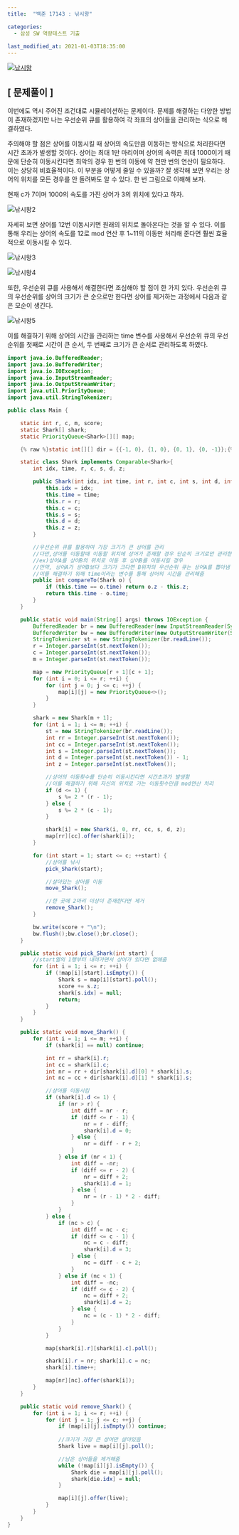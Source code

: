 ```yaml
---
title:  "백준 17143 : 낚시왕"

categories:
  - 삼성 SW 역량테스트 기출
  
last_modified_at: 2021-01-03T18:35:00
---
```


[![낚시왕](https://user-images.githubusercontent.com/53072057/103471356-cdff8000-4dc2-11eb-9d8c-a020d14c2e60.JPG)](https://www.acmicpc.net/problem/17143)  

<h2>[ 문제풀이 ]</h2>  
이번에도 역시 주어진 조건대로 시뮬레이션하는 문제이다. 문제를 해결하는 다양한 방법이 존재하겠지만 나는 우선순위 큐를 활용하여 각 좌표의 상어들을 관리하는 식으로 해결하였다.  

주의해야 할 점은 상어를 이동시킬 때 상어의 속도만큼 이동하는 방식으로 처리한다면 시간 초과가 발생할 것이다. 상어는 최대 1만 마리이며 상어의 속력은 최대 1000이기 때문에 단순히 이동시킨다면 최악의 경우 한 번의 이동에 약 천만 번의 연산이 필요하다. 이는 상당히 비효율적이다. 이 부분을 어떻게 줄일 수 있을까? 잘 생각해 보면 우리는 상어의 위치를 모든 경우를 안 돌려봐도 알 수 있다. 한 번 그림으로 이해해 보자.  

현재 c가 7이며 1000의 속도를 가진 상어가 3의 위치에 있다고 하자.  

![낚시왕2](https://user-images.githubusercontent.com/53072057/103471387-11f28500-4dc3-11eb-8c8b-3a6c131654da.JPG)  

자세히 보면 상어를 12번 이동시키면 원래의 위치로 돌아온다는 것을 알 수 있다. 이를 통해 우리는 상어의 속도를 12로 mod 연산 후 1~11의 이동만 처리해 준다면 훨씬 효율적으로 이동시킬 수 있다.  

![낚시왕3](https://user-images.githubusercontent.com/53072057/103471388-128b1b80-4dc3-11eb-8fb5-1337e831f0f7.JPG)  

![낚시왕4](https://user-images.githubusercontent.com/53072057/103471389-1323b200-4dc3-11eb-9899-ce551f3ad7d8.JPG)  

또한, 우선순위 큐를 사용해서 해결한다면 조심해야 할 점이 한 가지 있다. 우선순위 큐의 우선순위를 상어의 크기가 큰 순으로만 한다면 상어를 제거하는 과정에서 다음과 같은 모순이 생긴다.  

![낚시왕5](https://user-images.githubusercontent.com/53072057/103471390-1323b200-4dc3-11eb-89f0-342b73a7f1f9.JPG)  

이를 해결하기 위해 상어의 시간을 관리하는 time 변수를 사용해서 우선순위 큐의 우선순위를 첫째로 시간이 큰 순서, 두 번째로 크기가 큰 순서로 관리하도록 하였다.  


```java
import java.io.BufferedReader;
import java.io.BufferedWriter;
import java.io.IOException;
import java.io.InputStreamReader;
import java.io.OutputStreamWriter;
import java.util.PriorityQueue;
import java.util.StringTokenizer;

public class Main {

	static int r, c, m, score;
	static Shark[] shark;
	static PriorityQueue<Shark>[][] map;

	{% raw %}static int[][] dir = {{-1, 0}, {1, 0}, {0, 1}, {0, -1}};{% endraw %}

	static class Shark implements Comparable<Shark>{
		int idx, time, r, c, s, d, z;

		public Shark(int idx, int time, int r, int c, int s, int d, int z) {
			this.idx = idx;
			this.time = time;
			this.r = r;
			this.c = c;
			this.s = s;
			this.d = d;
			this.z = z;
		}

		//우선순위 큐를 활용하여 가장 크기가 큰 상어를 관리
		//다만,상어를 이동할때 이동할 위치에 상어가 존재할 경우 단순히 크기로만 관리한다면 모순이 생김 
		//ex)상어A를 상어B의 위치로 이동 후 상어B를 이동시킬 경우 
        //만약, 상어A가 상어B보다 크기가 크다면 B위치의 우선순위 큐는 상어A를 뽑아냄
		//이를 해결하기 위해 time이라는 변수를 통해 상어의 시간을 관리해줌
		public int compareTo(Shark o) {
			if (this.time == o.time) return o.z - this.z;
			return this.time - o.time;
		}
	}

	public static void main(String[] args) throws IOException {
		BufferedReader br = new BufferedReader(new InputStreamReader(System.in));
		BufferedWriter bw = new BufferedWriter(new OutputStreamWriter(System.out));
		StringTokenizer st = new StringTokenizer(br.readLine());
		r = Integer.parseInt(st.nextToken());
		c = Integer.parseInt(st.nextToken());
		m = Integer.parseInt(st.nextToken());

		map = new PriorityQueue[r + 1][c + 1];
		for (int i = 0; i <= r; ++i) {
			for (int j = 0; j <= c; ++j) {
				map[i][j] = new PriorityQueue<>();
			}
		}

		shark = new Shark[m + 1];
		for (int i = 1; i <= m; ++i) {
			st = new StringTokenizer(br.readLine());
			int rr = Integer.parseInt(st.nextToken());
			int cc = Integer.parseInt(st.nextToken());
			int s = Integer.parseInt(st.nextToken());
			int d = Integer.parseInt(st.nextToken()) - 1;
			int z = Integer.parseInt(st.nextToken());

			//상어의 이동횟수를 단순히 이동시킨다면 시간초과가 발생함
			//이를 해결하기 위해 자신의 위치로 가는 이동횟수만큼 mod연산 처리
			if (d <= 1) {
				s %= 2 * (r - 1);
			} else {
				s %= 2 * (c - 1);
			}

			shark[i] = new Shark(i, 0, rr, cc, s, d, z);
			map[rr][cc].offer(shark[i]);
		}

		for (int start = 1; start <= c; ++start) {
			//상어를 낚시
			pick_Shark(start);

			//살아있는 상어를 이동
			move_Shark();

			//한 곳에 2마리 이상이 존재한다면 제거
			remove_Shark();
		}

		bw.write(score + "\n");
		bw.flush();bw.close();br.close();
	}

	public static void pick_Shark(int start) {
		//start열의 1행부터 내려가면서 상어가 있다면 없애줌
		for (int i = 1; i <= r; ++i) {
			if (!map[i][start].isEmpty()) {
				Shark s = map[i][start].poll();
				score += s.z;
				shark[s.idx] = null;
				return;
			}
		}
	}

	public static void move_Shark() {
		for (int i = 1; i <= m; ++i) {
			if (shark[i] == null) continue;

			int rr = shark[i].r;
			int cc = shark[i].c;
			int nr = rr + dir[shark[i].d][0] * shark[i].s;
			int nc = cc + dir[shark[i].d][1] * shark[i].s;

			//상어를 이동시킴
			if (shark[i].d <= 1) {
				if (nr > r) {
					int diff = nr - r;
					if (diff <= r - 1) {
						nr = r - diff;
						shark[i].d = 0;
					} else {
						nr = diff - r + 2;
					}
				} else if (nr < 1) {
					int diff = -nr;
					if (diff <= r - 2) {
						nr = diff + 2;
						shark[i].d = 1;
					} else {
						nr = (r - 1) * 2 - diff;
					}
				}
			} else {
				if (nc > c) {
					int diff = nc - c;
					if (diff <= c - 1) {
						nc = c - diff;
						shark[i].d = 3;
					} else {
						nc = diff - c + 2;
					}
				} else if (nc < 1) {
					int diff = -nc;
					if (diff <= c - 2) {
						nc = diff + 2;
						shark[i].d = 2;
					} else {
						nc = (c - 1) * 2 - diff;
					}
				}
			}

			map[shark[i].r][shark[i].c].poll();

			shark[i].r = nr; shark[i].c = nc;
			shark[i].time++;

			map[nr][nc].offer(shark[i]);			
		}
	}

	public static void remove_Shark() {
		for (int i = 1; i <= r; ++i) {
			for (int j = 1; j <= c; ++j) {
				if (map[i][j].isEmpty()) continue;
                
                //크기가 가장 큰 상어만 살아있음
				Shark live = map[i][j].poll();

				//남은 상어들을 제거해줌
				while (!map[i][j].isEmpty()) {
					Shark die = map[i][j].poll();
					shark[die.idx] = null;
				}

				map[i][j].offer(live);
			}
		}
	}
}
```